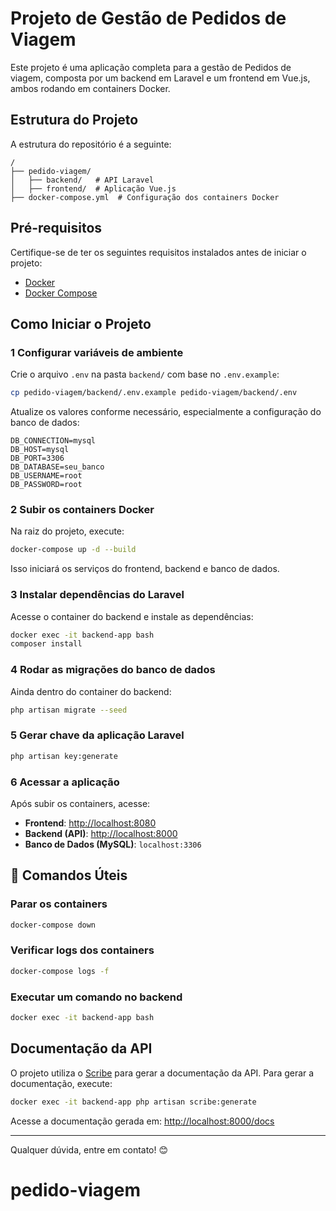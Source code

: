 # Projeto de Gestão de Pedidos de Viagem

Este projeto é uma aplicação completa para a gestão de Pedidos de viagem, composta por um backend em Laravel e um frontend em Vue.js, ambos rodando em containers Docker.

## Estrutura do Projeto

A estrutura do repositório é a seguinte:
```
/
├── pedido-viagem/
│   ├── backend/   # API Laravel
│   ├── frontend/  # Aplicação Vue.js
├── docker-compose.yml  # Configuração dos containers Docker
```

## Pré-requisitos

Certifique-se de ter os seguintes requisitos instalados antes de iniciar o projeto:
- [Docker](https://www.docker.com/get-started)
- [Docker Compose](https://docs.docker.com/compose/install/)

## Como Iniciar o Projeto

### 1️ Configurar variáveis de ambiente

Crie o arquivo `.env` na pasta `backend/` com base no `.env.example`:
```sh
cp pedido-viagem/backend/.env.example pedido-viagem/backend/.env
```
Atualize os valores conforme necessário, especialmente a configuração do banco de dados:
```env
DB_CONNECTION=mysql
DB_HOST=mysql
DB_PORT=3306
DB_DATABASE=seu_banco
DB_USERNAME=root
DB_PASSWORD=root
```

### 2 Subir os containers Docker

Na raiz do projeto, execute:
```sh
docker-compose up -d --build
```
Isso iniciará os serviços do frontend, backend e banco de dados.

### 3️ Instalar dependências do Laravel

Acesse o container do backend e instale as dependências:
```sh
docker exec -it backend-app bash
composer install
```

### 4️ Rodar as migrações do banco de dados

Ainda dentro do container do backend:
```sh
php artisan migrate --seed
```

### 5️ Gerar chave da aplicação Laravel
```sh
php artisan key:generate
```

### 6️ Acessar a aplicação

Após subir os containers, acesse:
- **Frontend**: [http://localhost:8080](http://localhost:8080)
- **Backend (API)**: [http://localhost:8000](http://localhost:8000)
- **Banco de Dados (MySQL)**: `localhost:3306`

## 🔄 Comandos Úteis

### Parar os containers
```sh
docker-compose down
```

### Verificar logs dos containers
```sh
docker-compose logs -f
```

### Executar um comando no backend
```sh
docker exec -it backend-app bash
```

## Documentação da API

O projeto utiliza o [Scribe](https://scribe.knapsackpro.com/) para gerar a documentação da API. Para gerar a documentação, execute:
```sh
docker exec -it backend-app php artisan scribe:generate
```
Acesse a documentação gerada em:
[http://localhost:8000/docs](http://localhost:8000/docs)

---

Qualquer dúvida, entre em contato! 😊

# pedido-viagem
